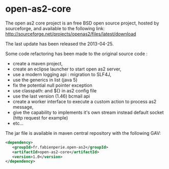 # open-as2-core
The open as2 core project is an free BSD open source project, hosted by sourceforge, and available to the following link: http://sourceforge.net/projects/openas2/files/latest/download

The last update has been released the 2013-04-25.

Some code refactoring has been made to the original source code :
 - create a maven project,
 - create an eclipse launcher to start open as2 server,
 - use a modern logging api : migration to SLF4J,
 - use the generics in list (java 5)
 - fix the potential null pointer exception
 - use classpath: and ${} in as2 config file
 - use the last version (1.46) bcmail api
 - create a worker interface to execute a custom action to process as2 message,
 - give the capability to implements it's own stream instead default socket (http request for example)
 - etc...
 
The jar file is available in maven central repository with the following GAV:

```xml
<dependency>
   <groupId>fr.fabienperie.open-as2</groupId>
   <artifactId>open-as2-core</artifactId>
   <version>1.0</version>
</dependency>
```
